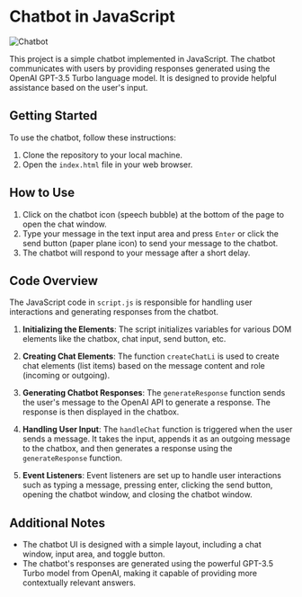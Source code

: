 # Chatbot in JavaScript

![Chatbot](chatbot.jpg)

This project is a simple chatbot implemented in JavaScript. The chatbot communicates with users by providing responses generated using the OpenAI GPT-3.5 Turbo language model. It is designed to provide helpful assistance based on the user's input.

## Getting Started

To use the chatbot, follow these instructions:

1. Clone the repository to your local machine.
2. Open the `index.html` file in your web browser.

## How to Use

1. Click on the chatbot icon (speech bubble) at the bottom of the page to open the chat window.
2. Type your message in the text input area and press `Enter` or click the send button (paper plane icon) to send your message to the chatbot.
3. The chatbot will respond to your message after a short delay.

## Code Overview

The JavaScript code in `script.js` is responsible for handling user interactions and generating responses from the chatbot.

1. **Initializing the Elements**: The script initializes variables for various DOM elements like the chatbox, chat input, send button, etc.

2. **Creating Chat Elements**: The function `createChatLi` is used to create chat elements (list items) based on the message content and role (incoming or outgoing).

3. **Generating Chatbot Responses**: The `generateResponse` function sends the user's message to the OpenAI API to generate a response. The response is then displayed in the chatbox.

4. **Handling User Input**: The `handleChat` function is triggered when the user sends a message. It takes the input, appends it as an outgoing message to the chatbox, and then generates a response using the `generateResponse` function.

5. **Event Listeners**: Event listeners are set up to handle user interactions such as typing a message, pressing enter, clicking the send button, opening the chatbot window, and closing the chatbot window.

## Additional Notes

- The chatbot UI is designed with a simple layout, including a chat window, input area, and toggle button.
- The chatbot's responses are generated using the powerful GPT-3.5 Turbo model from OpenAI, making it capable of providing more contextually relevant answers.
